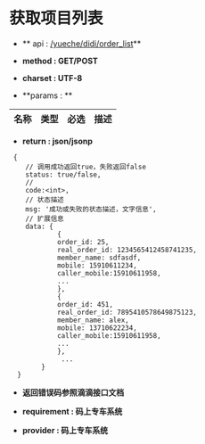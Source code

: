 
# 获取项目列表

* ** api : [ /yueche/didi/order_list]( /yueche/didi/order_list)** 

* **method : GET/POST**

* **charset : UTF-8**

* **params : **

| 名称|类型| 必选 | 描述|
| -- | -- | -- | -- |



* **return : json/jsonp**

```
 {
    // 调⽤成功返回true，失败返回false
    status: true/false,
    //
    code:<int>,
    // 状态描述
    msg: '成功或失败的状态描述，⽂字信息',
    // 扩展信息
    data: {
            {
            order_id: 25,
            real_order_id: 1234565412458741235,
            member_name: sdfasdf,
            mobile: 15910611234,
            caller_mobile:15910611958,
            ...
            },
            {
            order_id: 451,
            real_order_id: 7895410578649875123,
            member_name: alex,
            mobile: 13710622234,
            caller_mobile:15910611958,
            ...
            },
             ...
        }
  }
```
* **返回错误码参照滴滴接口文档**




* **requirement : 码上专车系统**
* **provider : 码上专车系统**
